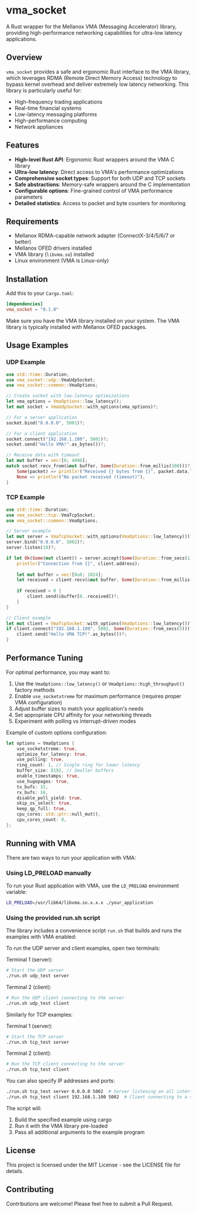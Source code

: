 # vma_socket

A Rust wrapper for the Mellanox VMA (Messaging Accelerator) library, providing high-performance networking capabilities for ultra-low latency applications.

## Overview

`vma_socket` provides a safe and ergonomic Rust interface to the VMA library, which leverages RDMA (Remote Direct Memory Access) technology to bypass kernel overhead and deliver extremely low latency networking. This library is particularly useful for:

- High-frequency trading applications
- Real-time financial systems
- Low-latency messaging platforms
- High-performance computing
- Network appliances

## Features

- **High-level Rust API**: Ergonomic Rust wrappers around the VMA C library
- **Ultra-low latency**: Direct access to VMA's performance optimizations
- **Comprehensive socket types**: Support for both UDP and TCP sockets
- **Safe abstractions**: Memory-safe wrappers around the C implementation
- **Configurable options**: Fine-grained control of VMA performance parameters
- **Detailed statistics**: Access to packet and byte counters for monitoring

## Requirements

- Mellanox RDMA-capable network adapter (ConnectX-3/4/5/6/7 or better)
- Mellanox OFED drivers installed
- VMA library (`libvma.so`) installed
- Linux environment (VMA is Linux-only)

## Installation

Add this to your `Cargo.toml`:

```toml
[dependencies]
vma_socket = "0.1.0"
```

Make sure you have the VMA library installed on your system. The VMA library is typically installed with Mellanox OFED packages.

## Usage Examples

### UDP Example

```rust
use std::time::Duration;
use vma_socket::udp::VmaUdpSocket;
use vma_socket::common::VmaOptions;

// Create socket with low-latency optimizations
let vma_options = VmaOptions::low_latency();
let mut socket = VmaUdpSocket::with_options(vma_options)?;

// For a server application
socket.bind("0.0.0.0", 5001)?;

// For a client application
socket.connect("192.168.1.100", 5001)?;
socket.send("Hello VMA!".as_bytes())?;

// Receive data with timeout
let mut buffer = vec![0; 4096];
match socket.recv_from(&mut buffer, Some(Duration::from_millis(100)))? {
    Some(packet) => println!("Received {} bytes from {}", packet.data.len(), packet.src_addr),
    None => println!("No packet received (timeout)"),
}
```

### TCP Example

```rust
use std::time::Duration;
use vma_socket::tcp::VmaTcpSocket;
use vma_socket::common::VmaOptions;

// Server example
let mut server = VmaTcpSocket::with_options(VmaOptions::low_latency())?;
server.bind("0.0.0.0", 5002)?;
server.listen(10)?;

if let Ok(Some(mut client)) = server.accept(Some(Duration::from_secs(1))) {
    println!("Connection from {}", client.address);
    
    let mut buffer = vec![0u8; 1024];
    let received = client.recv(&mut buffer, Some(Duration::from_millis(100)))?;
    
    if received > 0 {
        client.send(&buffer[0..received])?;
    }
}

// Client example
let mut client = VmaTcpSocket::with_options(VmaOptions::low_latency())?;
if client.connect("192.168.1.100", 5002, Some(Duration::from_secs(5)))? {
    client.send("Hello VMA TCP!".as_bytes())?;
}
```

## Performance Tuning

For optimal performance, you may want to:

1. Use the `VmaOptions::low_latency()` or `VmaOptions::high_throughput()` factory methods
2. Enable `use_socketxtreme` for maximum performance (requires proper VMA configuration)
3. Adjust buffer sizes to match your application's needs
4. Set appropriate CPU affinity for your networking threads
5. Experiment with polling vs interrupt-driven modes

Example of custom options configuration:

```rust
let options = VmaOptions {
    use_socketxtreme: true,
    optimize_for_latency: true,
    use_polling: true,
    ring_count: 1, // Single ring for lower latency
    buffer_size: 8192, // Smaller buffers
    enable_timestamps: true,
    use_hugepages: true,
    tx_bufs: 32,
    rx_bufs: 16,
    disable_poll_yield: true,
    skip_os_select: true,
    keep_qp_full: true,
    cpu_cores: std::ptr::null_mut(),
    cpu_cores_count: 0,
};
```

## Running with VMA

There are two ways to run your application with VMA:

### Using LD_PRELOAD manually

To run your Rust application with VMA, use the `LD_PRELOAD` environment variable:

```bash
LD_PRELOAD=/usr/lib64/libvma.so.x.x.x ./your_application
```

### Using the provided run.sh script

The library includes a convenience script `run.sh` that builds and runs the examples with VMA enabled:

To run the UDP server and client examples, open two terminals:

Terminal 1 (server):
```bash
# Start the UDP server
./run.sh udp_test server
```

Terminal 2 (client):
```bash
# Run the UDP client connecting to the server
./run.sh udp_test client
```

Similarly for TCP examples:

Terminal 1 (server):
```bash
# Start the TCP server
./run.sh tcp_test server
```

Terminal 2 (client):
```bash
# Run the TCP client connecting to the server
./run.sh tcp_test client
```

You can also specify IP addresses and ports:
```bash
./run.sh tcp_test server 0.0.0.0 5002  # Server listening on all interfaces
./run.sh tcp_test client 192.168.1.100 5002  # Client connecting to a specific IP
```

The script will:
1. Build the specified example using cargo
2. Run it with the VMA library pre-loaded
3. Pass all additional arguments to the example program

## License

This project is licensed under the MIT License - see the LICENSE file for details.

## Contributing

Contributions are welcome! Please feel free to submit a Pull Request.
